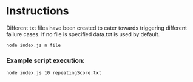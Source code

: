# Instructions

Different txt files have been created to cater towards triggering different failure cases. If no file is specified data.txt is used by default.

```
node index.js n file
```

### Example script execution:

```
node index.js 10 repeatingScore.txt
```

